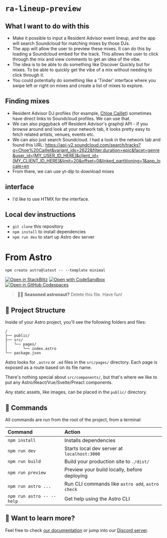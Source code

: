 # `ra-lineup-preview`

## What I want to do with this

- Make it possible to input a Resident Advisor event lineup, and the app will search Soundcloud for matching mixes by those DJs.
- The app will allow the user to preview these mixes. It can do this by loading a Soundcloud embed for the track. This allows the user to click through the mix and view comments to get an idea of the vibe.
- The idea is to be able to do something like Discover Quickly but for mixes. To be able to quickly get the vibe of a mix without needing to click through it.
- You could potentially do something like a 'Tinder' interface where you swipe left or right on mixes and create a list of mixes to explore.

## Finding mixes

- Resident Advisor DJ profiles (for example, [Chloe Caillet](https://ra.co/dj/chloecaillet)) sometimes have direct links to Soundcloud profiles. We can use that.
- We can also piggyback off Resident Advisor's graphql API - if you browse around and look at your network tab, it looks pretty easy to fetch related artists, venues, events etc.
- We can also just search Soundcloud. I had a look in the network tab and found this URL: https://api-v2.soundcloud.com/search/tracks?q=Choe%20Caillet&variant_ids=2622&filter.duration=epic&facet=genre&user_id=[MY_USER_ID_HERE]&client_id=[MY_CLIENT_ID_HERE]&limit=20&offset=0&linked_partitioning=1&app_locale=en
- From there, we can use yt-dlp to download mixes

## interface

- I'd like to use HTMX for the interface.

## Local dev instructions

- `git clone` this repository
- `npm install` to install dependencies
- `npm run dev` to start up Astro dev server

# From Astro

```
npm create astro@latest -- --template minimal
```

[![Open in StackBlitz](https://developer.stackblitz.com/img/open_in_stackblitz.svg)](https://stackblitz.com/github/withastro/astro/tree/latest/examples/minimal)
[![Open with CodeSandbox](https://assets.codesandbox.io/github/button-edit-lime.svg)](https://codesandbox.io/p/sandbox/github/withastro/astro/tree/latest/examples/minimal)
[![Open in GitHub Codespaces](https://github.com/codespaces/badge.svg)](https://codespaces.new/withastro/astro?devcontainer_path=.devcontainer/minimal/devcontainer.json)

> 🧑‍🚀 **Seasoned astronaut?** Delete this file. Have fun!

## 🚀 Project Structure

Inside of your Astro project, you'll see the following folders and files:

```
/
├── public/
├── src/
│   └── pages/
│       └── index.astro
└── package.json
```

Astro looks for `.astro` or `.md` files in the `src/pages/` directory. Each page is exposed as a route based on its file name.

There's nothing special about `src/components/`, but that's where we like to put any Astro/React/Vue/Svelte/Preact components.

Any static assets, like images, can be placed in the `public/` directory.

## 🧞 Commands

All commands are run from the root of the project, from a terminal:

| Command                   | Action                                           |
| :------------------------ | :----------------------------------------------- |
| `npm install`             | Installs dependencies                            |
| `npm run dev`             | Starts local dev server at `localhost:3000`      |
| `npm run build`           | Build your production site to `./dist/`          |
| `npm run preview`         | Preview your build locally, before deploying     |
| `npm run astro ...`       | Run CLI commands like `astro add`, `astro check` |
| `npm run astro -- --help` | Get help using the Astro CLI                     |

## 👀 Want to learn more?

Feel free to check [our documentation](https://docs.astro.build) or jump into our [Discord server](https://astro.build/chat).
